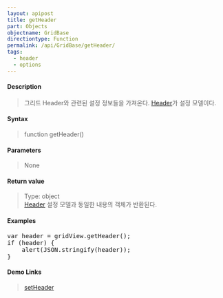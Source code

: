 ```yaml
---
layout: apipost
title: getHeader
part: Objects
objectname: GridBase
directiontype: Function
permalink: /api/GridBase/getHeader/
tags:
  - header
  - options
---
```



#### Description

> 그리드 Header와 관련된 설정 정보들을 가져온다. [Header](/api/types/Header/)가 설정 모델이다.

#### Syntax

> function getHeader()

#### Parameters

> None

#### Return value

> Type: object  
> [Header](/api/types/Header/) 설정 모델과 동일한 내용의 객체가 반환된다.

#### Examples 

<pre class="prettyprint">
var header = gridView.getHeader();
if (header) {
	alert(JSON.stringify(header));
}
</pre>

#### Demo Links
> [setHeader](/api/GridBase/setHeader)